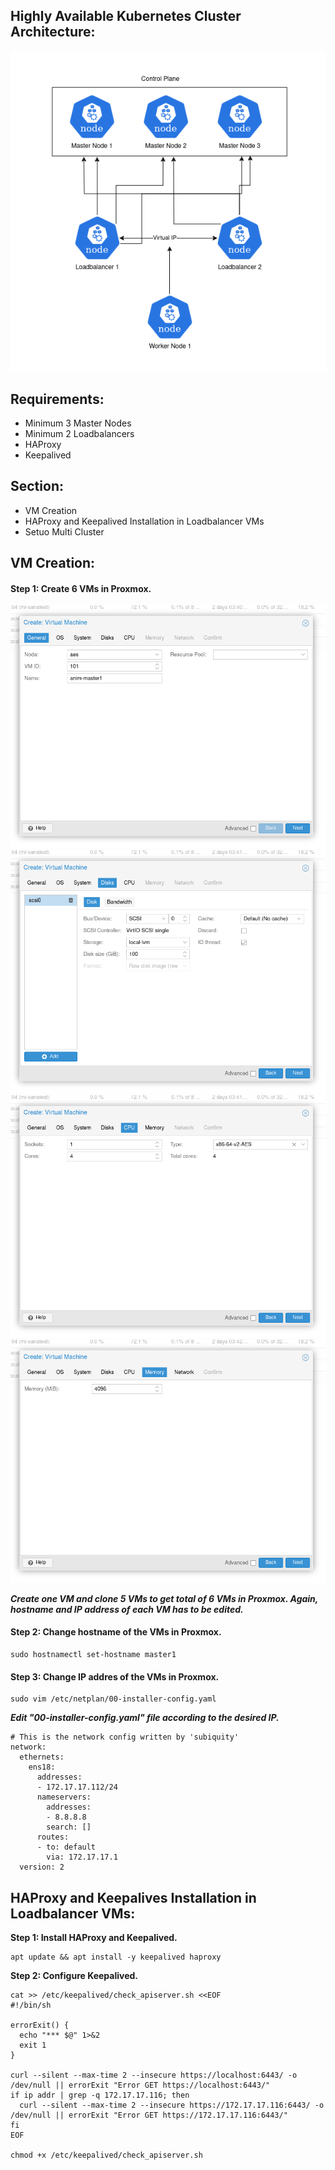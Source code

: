 ## Highly Available Kubernetes Cluster Architecture: ##
<img src="https://github.com/animshamura/Highly-Available-Kubernetes-Cluster/blob/main/screenshots/ha-kube-cluster.drawio.png?raw=true">

## Requirements: ##
- Minimum 3 Master Nodes
- Minimum 2 Loadbalancers
- HAProxy
- Keepalived
## Section: ##
- VM Creation
- HAProxy and Keepalived Installation in Loadbalancer VMs
- Setuo Multi Cluster 

## VM Creation: ##

#### Step 1: Create 6 VMs in Proxmox. ####

<img src="https://github.com/animshamura/Highly-Available-Kubernetes-Cluster/blob/main/screenshots/pr1.png?raw=true">
<img src="https://github.com/animshamura/Highly-Available-Kubernetes-Cluster/blob/main/screenshots/pr2.png?raw=true">
<img src="https://github.com/animshamura/Highly-Available-Kubernetes-Cluster/blob/main/screenshots/pr3.png?raw=true">
<img src="https://github.com/animshamura/Highly-Available-Kubernetes-Cluster/blob/main/screenshots/pr4.png?raw=true">

***Create one VM and clone 5 VMs to get total of 6 VMs in Proxmox. Again, hostname and IP address of each VM has to be edited.***

#### Step 2: Change hostname of the VMs in Proxmox. ####

```
sudo hostnamectl set-hostname master1

```
#### Step 3: Change IP addres of the VMs in Proxmox. ####

```
sudo vim /etc/netplan/00-installer-config.yaml

```
***Edit "00-installer-config.yaml" file according to the desired IP.***

```
# This is the network config written by 'subiquity'
network:
  ethernets:
    ens18:
      addresses:
      - 172.17.17.112/24
      nameservers:
        addresses:
        - 8.8.8.8
        search: []
      routes:
      - to: default
        via: 172.17.17.1
  version: 2

```
## HAProxy and Keepalives Installation in Loadbalancer VMs: ##

**Step 1: Install HAProxy and Keepalived.**

```
apt update && apt install -y keepalived haproxy

```
**Step 2: Configure Keepalived.**

```
cat >> /etc/keepalived/check_apiserver.sh <<EOF
#!/bin/sh

errorExit() {
  echo "*** $@" 1>&2
  exit 1
}

curl --silent --max-time 2 --insecure https://localhost:6443/ -o /dev/null || errorExit "Error GET https://localhost:6443/"
if ip addr | grep -q 172.17.17.116; then
  curl --silent --max-time 2 --insecure https://172.17.17.116:6443/ -o /dev/null || errorExit "Error GET https://172.17.17.116:6443/"
fi
EOF

chmod +x /etc/keepalived/check_apiserver.sh

```
